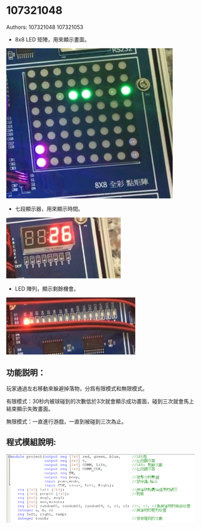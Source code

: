 # 107321048

Authors: 107321048 107321053


* 8x8 LED 矩陣，用來顯示畫面。

![](https://github.com/107321048/107321048/blob/master/1.png)

* 七段顯示器，用來顯示時間。

![](https://github.com/107321048/107321048/blob/master/3.png)

* LED 陣列，顯示剩餘機會。

![](https://github.com/107321048/107321048/blob/master/2.png)



## 功能説明：

  玩家通過左右移動來躲避掉落物，分爲有限模式和無限模式。
  
  有限模式：30秒内被球碰到的次數低於3次就會顯示成功畫面，碰到三次就會馬上結束顯示失敗畫面。
  
  無限模式：一直進行游戲，一直到被碰到三次為止。
  
  
## 程式模組說明:

![](https://github.com/107321048/107321048/blob/master/module.png)

  
